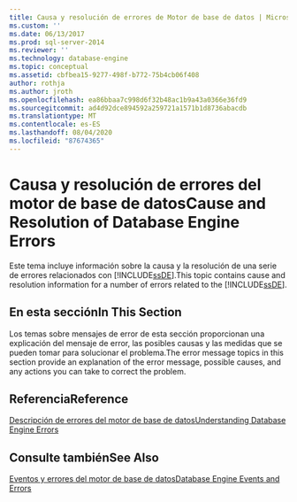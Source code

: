 ```yaml
---
title: Causa y resolución de errores de Motor de base de datos | Microsoft Docs
ms.custom: ''
ms.date: 06/13/2017
ms.prod: sql-server-2014
ms.reviewer: ''
ms.technology: database-engine
ms.topic: conceptual
ms.assetid: cbfbea15-9277-498f-b772-75b4cb06f408
author: rothja
ms.author: jroth
ms.openlocfilehash: ea86bbaa7c998d6f32b48ac1b9a43a0366e36fd9
ms.sourcegitcommit: ad4d92dce894592a259721a1571b1d8736abacdb
ms.translationtype: MT
ms.contentlocale: es-ES
ms.lasthandoff: 08/04/2020
ms.locfileid: "87674365"
---
```

# <a name="cause-and-resolution-of-database-engine-errors"></a><span data-ttu-id="2edfb-102">Causa y resolución de errores del motor de base de datos</span><span class="sxs-lookup"><span data-stu-id="2edfb-102">Cause and Resolution of Database Engine Errors</span></span>
  <span data-ttu-id="2edfb-103">Este tema incluye información sobre la causa y la resolución de una serie de errores relacionados con [!INCLUDE[ssDE](../includes/ssde-md.md)].</span><span class="sxs-lookup"><span data-stu-id="2edfb-103">This topic contains cause and resolution information for a number of errors related to the [!INCLUDE[ssDE](../includes/ssde-md.md)].</span></span>  
  
## <a name="in-this-section"></a><span data-ttu-id="2edfb-104">En esta sección</span><span class="sxs-lookup"><span data-stu-id="2edfb-104">In This Section</span></span>  
 <span data-ttu-id="2edfb-105">Los temas sobre mensajes de error de esta sección proporcionan una explicación del mensaje de error, las posibles causas y las medidas que se pueden tomar para solucionar el problema.</span><span class="sxs-lookup"><span data-stu-id="2edfb-105">The error message topics in this section provide an explanation of the error message, possible causes, and any actions you can take to correct the problem.</span></span>  
  
## <a name="reference"></a><span data-ttu-id="2edfb-106">Referencia</span><span class="sxs-lookup"><span data-stu-id="2edfb-106">Reference</span></span>  
 [<span data-ttu-id="2edfb-107">Descripción de errores del motor de base de datos</span><span class="sxs-lookup"><span data-stu-id="2edfb-107">Understanding Database Engine Errors</span></span>](../relational-databases/native-client-ole-db-errors/errors.md)  
  
## <a name="see-also"></a><span data-ttu-id="2edfb-108">Consulte también</span><span class="sxs-lookup"><span data-stu-id="2edfb-108">See Also</span></span>  
 [<span data-ttu-id="2edfb-109">Eventos y errores del motor de base de datos</span><span class="sxs-lookup"><span data-stu-id="2edfb-109">Database Engine Events and Errors</span></span>](../relational-databases/errors-events/database-engine-events-and-errors.md)  
  
  
